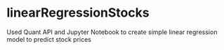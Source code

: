 # linearRegressionStocks
Used Quant API and Jupyter Notebook to create simple linear regression model to predict stock prices
